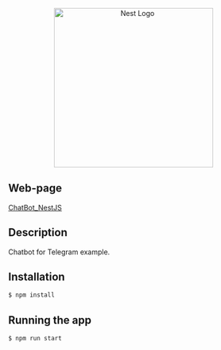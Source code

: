 <p align="center">
  <a href="http://nestjs.com/" target="blank"><img src="https://nestjs.com/img/logo_text.svg" width="320" alt="Nest Logo" /></a>
</p>

[travis-image]: https://api.travis-ci.org/nestjs/nest.svg?branch=master
[travis-url]: https://travis-ci.org/nestjs/nest
[linux-image]: https://img.shields.io/travis/nestjs/nest/master.svg?label=linux
[linux-url]: https://travis-ci.org/nestjs/nest
  
## Web-page

[ChatBot_NestJS](https://barber-shop-b2a01.web.app/)

## Description

Chatbot for Telegram example.

## Installation

```bash
$ npm install
```

## Running the app

```bash
$ npm run start
```
